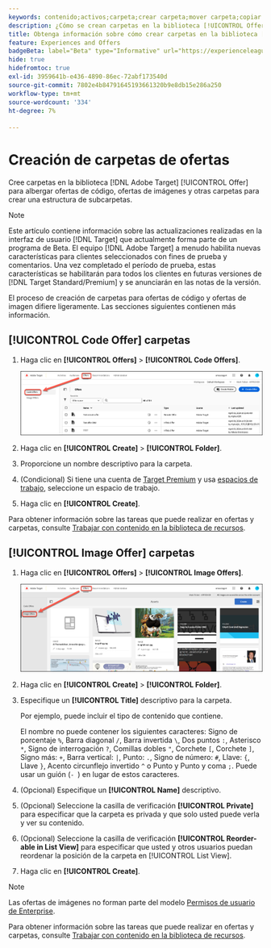 ```yaml
---
keywords: contenido;activos;carpeta;crear carpeta;mover carpeta;copiar carpeta;eliminar carpeta;descargar carpeta
description: ¿Cómo se crean carpetas en la biblioteca [!UICONTROL Offers]?
title: Obtenga información sobre cómo crear carpetas en la biblioteca [!UICONTROL Offers] para albergar ofertas de código e imagen, así como otras carpetas.
feature: Experiences and Offers
badgeBeta: label="Beta" type="Informative" url="https://experienceleague.adobe.com/docs/target/using/introduction/intro.html?lang=es#beta newtab=true" tooltip="¿Qué son las funciones beta en  [!DNL Adobe Target]?"
hide: true
hidefromtoc: true
exl-id: 3959641b-e436-4890-86ec-72abf173540d
source-git-commit: 7802e4b84791645193661320b9e8db15e286a250
workflow-type: tm+mt
source-wordcount: '334'
ht-degree: 7%

---
```


# Creación de carpetas de ofertas

Cree carpetas en la biblioteca [!DNL Adobe Target] [!UICONTROL Offer] para albergar ofertas de código, ofertas de imágenes y otras carpetas para crear una estructura de subcarpetas.

>[!NOTE]
>
>Este artículo contiene información sobre las actualizaciones realizadas en la interfaz de usuario [!DNL Target] que actualmente forma parte de un programa de Beta. El equipo [!DNL Adobe Target] a menudo habilita nuevas características para clientes seleccionados con fines de prueba y comentarios. Una vez completado el período de prueba, estas características se habilitarán para todos los clientes en futuras versiones de [!DNL Target Standard/Premium] y se anunciarán en las notas de la versión.

El proceso de creación de carpetas para ofertas de código y ofertas de imagen difiere ligeramente. Las secciones siguientes contienen más información.

## [!UICONTROL Code Offer] carpetas

1. Haga clic en **[!UICONTROL Offers]** > **[!UICONTROL Code Offers]**.

   ![Ficha Ofertas de código](/help/main/c-experiences/c-manage-content/assets/code-offers-tab-new.png)

1. Haga clic en **[!UICONTROL Create]** > **[!UICONTROL Folder]**.

1. Proporcione un nombre descriptivo para la carpeta.

1. (Condicional) Si tiene una cuenta de [Target Premium](/help/main/c-intro/intro.md#premium) y usa [espacios de trabajo](/help/main/administrating-target/c-user-management/property-channel/properties-overview.md##section_B82EB409B67C4D9D9D20CE30E48DB1DC), seleccione un espacio de trabajo.

1. Haga clic en **[!UICONTROL Create]**.

Para obtener información sobre las tareas que puede realizar en ofertas y carpetas, consulte [Trabajar con contenido en la biblioteca de recursos](/help/main/c-experiences/c-manage-content/assets-working.md).

## [!UICONTROL Image Offer] carpetas

1. Haga clic en **[!UICONTROL Offers]** > **[!UICONTROL Image Offers]**.

   ![Ficha Ofertas de imágenes](/help/main/c-experiences/c-manage-content/assets/image-offers-tab-new.png)

1. Haga clic en **[!UICONTROL Create]** > **[!UICONTROL Folder]**.
1. Especifique un **[!UICONTROL Title]** descriptivo para la carpeta.

   Por ejemplo, puede incluir el tipo de contenido que contiene.

   El nombre no puede contener los siguientes caracteres: Signo de porcentaje `%`, Barra diagonal `/`, Barra invertida `\`, Dos puntos `:`, Asterisco `*`, Signo de interrogación `?`, Comillas dobles `"`, Corchete `[`, Corchete `]`, Signo más: `+`, Barra vertical: `|`, Punto: `.`, Signo de número: `#`, Llave: `{`, Llave `}`, Acento circunflejo invertido `^` o Punto y Punto y coma `;`. Puede usar un guión (`- `) en lugar de estos caracteres.

1. (Opcional) Especifique un **[!UICONTROL Name]** descriptivo.
1. (Opcional) Seleccione la casilla de verificación **[!UICONTROL Private]** para especificar que la carpeta es privada y que solo usted puede verla y ver su contenido.

1. (Opcional) Seleccione la casilla de verificación **[!UICONTROL Reorder-able in List View]** para especificar que usted y otros usuarios puedan reordenar la posición de la carpeta en [!UICONTROL List View].

1. Haga clic en **[!UICONTROL Create]**.

>[!NOTE]
>
>Las ofertas de imágenes no forman parte del modelo [Permisos de usuario de Enterprise](/help/main/administrating-target/c-user-management/property-channel/property-channel.md).

Para obtener información sobre las tareas que puede realizar en ofertas y carpetas, consulte [Trabajar con contenido en la biblioteca de recursos](/help/main/c-experiences/c-manage-content/assets-working.md).
